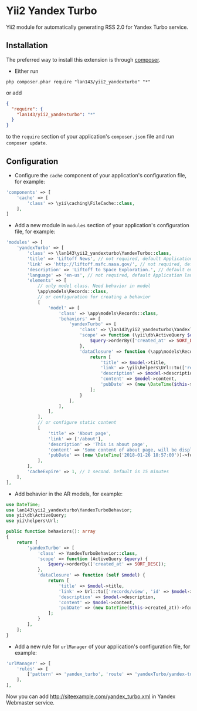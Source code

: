 Yii2 Yandex Turbo
=================
Yii2 module for automatically generating RSS 2.0 for Yandex Turbo service.

Installation
------------
The preferred way to install this extension is through [composer](http://getcomposer.org/download/).

* Either run

```
php composer.phar require "lan143/yii2_yandexturbo" "*"
```

or add

```json
{
  "require": {
    "lan143/yii2_yandexturbo": "*"
  } 
}
```

to the `require` section of your application's `composer.json` file and run `composer update`.

Configuration
-------------

* Configure the `cache` component of your application's configuration file, for example:

```php
'components' => [
    'cache' => [
        'class' => \yii\caching\FileCache::class,
    ],
]
```


* Add a new module in `modules` section of your application's configuration file, for example:

```php
'modules' => [
    'yandexTurbo' => [
        'class' => \lan143\yii2_yandexturbo\YandexTurbo::class,
        'title' => 'Liftoff News', // not required, default Application name 
        'link' => 'http://liftoff.msfc.nasa.gov/', // not required, default Url::home
        'description' => 'Liftoff to Space Exploration.', // default empty
        'language' => 'en-us', // not required, default Application language
        'elements' => [
            // only model class. Need behavior in model
            \app\models\Records::class,
            // or configuration for creating a behavior
            [
                'model' => [
                    'class' => \app\models\Records::class,
                    'behaviors' => [
                        'yandexTurbo' => [
                            'class' => \lan143\yii2_yandexturbo\YandexTurboBehavior::class,
                            'scope' => function (\yii\db\ActiveQuery $query) {
                                $query->orderBy(['created_at' => SORT_DESC]);
                            },
                            'dataClosure' => function (\app\models\Records $model) {
                                return [
                                    'title' => $model->title,
                                    'link' => \yii\helpers\Url::to(['records/view', 'id' => $model->id], true),
                                    'description' => $model->description,
                                    'content' => $model->content,
                                    'pubDate' => (new \DateTime($this->created_at))->format(\DateTime::RFC822),
                                ];
                            }
                        ],
                    ],
                ],
            ],
            // or configure static content
            [
                'title' => 'About page',
                'link' => ['/about'],
                'description' => 'This is about page',
                'content' => 'Some content of about page, will be displayed in Yandex Turbo page. You can use <strong>html<strong> tags.',
                'pubDate' => (new \DateTime('2018-01-26 18:57:00'))->format(\DateTime::RFC822)
            ],
        ],
        'cacheExpire' => 1, // 1 second. Default is 15 minutes
    ],
],
```

* Add behavior in the AR models, for example:

```php
use DateTime;
use lan143\yii2_yandexturbo\YandexTurboBehavior;
use yii\db\ActiveQuery;
use yii\helpers\Url;

public function behaviors(): array
{
    return [
        'yandexTurbo' => [
            'class' => YandexTurboBehavior::class,
            'scope' => function (ActiveQuery $query) {
                $query->orderBy(['created_at' => SORT_DESC]);
            },
            'dataClosure' => function (self $model) {
                return [
                    'title' => $model->title,
                    'link' => Url::to(['records/view', 'id' => $model->id], true),
                    'description' => $model->description,
                    'content' => $model->content,
                    'pubDate' => (new DateTime($this->created_at))->format(DateTime::RFC822),
                ];
            }
        ],
    ];
}
```


* Add a new rule for `urlManager` of your application's configuration file, for example:

```php
'urlManager' => [
    'rules' => [
        ['pattern' => 'yandex_turbo', 'route' => 'yandexTurbo/yandex-turbo/index', 'suffix' => '.xml'],
    ],
],
```

Now you can add http://siteexample.com/yandex_turbo.xml in Yandex Webmaster service.